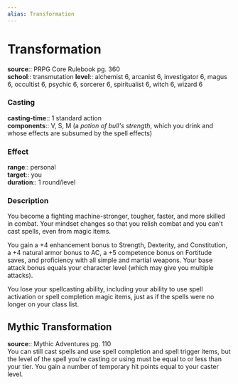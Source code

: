 ```yaml
---
alias: Transformation
---
```


# Transformation 

**source**:: PRPG Core Rulebook pg. 360  
**school**:: transmutation
**level**:: alchemist 6, arcanist 6, investigator 6, magus 6, occultist 6, psychic 6, sorcerer 6, spiritualist 6, witch 6, wizard 6

### Casting 

**casting-time**:: 1 standard action  
**components**:: V, S, M (a *potion of bull's strength*, which you drink and whose effects are subsumed by the spell effects)

### Effect 

**range**:: personal  
**target**:: you  
**duration**:: 1 round/level

### Description 

You become a fighting machine-stronger, tougher, faster, and more skilled in combat. Your mindset changes so that you relish combat and you can't cast spells, even from magic items.  
  
You gain a +4 enhancement bonus to Strength, Dexterity, and Constitution, a +4 natural armor bonus to AC, a +5 competence bonus on Fortitude saves, and proficiency with all simple and martial weapons. Your base attack bonus equals your character level (which may give you multiple attacks).  
  
You lose your spellcasting ability, including your ability to use spell activation or spell completion magic items, just as if the spells were no longer on your class list.

## Mythic Transformation 

**source**:: Mythic Adventures pg. 110  
You can still cast spells and use spell completion and spell trigger items, but the level of the spell you’re casting or using must be equal to or less than your tier. You gain a number of temporary hit points equal to your caster level.
